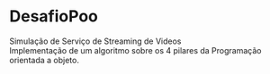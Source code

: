 # DesafioPoo
Simulação de Serviço de Streaming de Videos<br>
Implementação de um algoritmo sobre os 4 pilares da Programação orientada a objeto.
